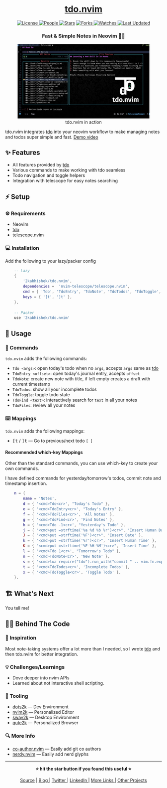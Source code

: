 <div align = "center">

<h1><a href="https://github.com/2kabhishek/tdo.nvim">tdo.nvim</a></h1>

<a href="https://github.com/2KAbhishek/tdo.nvim/blob/main/LICENSE">
<img alt="License" src="https://img.shields.io/github/license/2kabhishek/tdo.nvim?style=flat&color=eee&label="> </a>

<a href="https://github.com/2KAbhishek/tdo.nvim/graphs/contributors">
<img alt="People" src="https://img.shields.io/github/contributors/2kabhishek/tdo.nvim?style=flat&color=ffaaf2&label=People"> </a>

<a href="https://github.com/2KAbhishek/tdo.nvim/stargazers">
<img alt="Stars" src="https://img.shields.io/github/stars/2kabhishek/tdo.nvim?style=flat&color=98c379&label=Stars"></a>

<a href="https://github.com/2KAbhishek/tdo.nvim/network/members">
<img alt="Forks" src="https://img.shields.io/github/forks/2kabhishek/tdo.nvim?style=flat&color=66a8e0&label=Forks"> </a>

<a href="https://github.com/2KAbhishek/tdo.nvim/watchers">
<img alt="Watches" src="https://img.shields.io/github/watchers/2kabhishek/tdo.nvim?style=flat&color=f5d08b&label=Watches"> </a>

<a href="https://github.com/2KAbhishek/tdo.nvim/pulse">
<img alt="Last Updated" src="https://img.shields.io/github/last-commit/2kabhishek/tdo.nvim?style=flat&color=e06c75&label="> </a>

<h3>Fast & Simple Notes in Neovim 📃🚀</h3>

<figure>
  <img src="images/screenshot.jpg" alt="tdo.nvim in action">
  <br/>
  <figcaption>tdo.nvim in action</figcaption>
</figure>

</div>

tdo.nvim integrates [tdo](https://github.com/2kabhishek/tdo) into your neovim workflow to make managing notes and todos super simple and fast. [Demo video](https://youtu.be/N4IRT7M-RLg)

## ✨ Features

- All features provided by [tdo](https://github.com/2kabhishek/tdo?tab=readme-ov-file#-features)
- Various commands to make working with tdo seamless
- Todo navigation and toggle helpers
- Integration with telescope for easy notes searching

## ⚡ Setup

### ⚙️ Requirements

- Neovim
- [tdo](https://github.com/2kabhishek/tdo)
- telescope.nvim

### 💻 Installation

Add the following to your lazy/packer config

```lua
    -- Lazy
    {
        '2kabhishek/tdo.nvim',
        dependencies =  'nvim-telescope/telescope.nvim',
        cmd = { 'Tdo', 'TdoEntry', 'TdoNote', 'TdoTodos', 'TdoToggle', 'TdoFind', 'TdoFiles' },
        keys = { '[t', ']t' },
    },

    -- Packer
    use '2kabhishek/tdo.nvim'
```

## 🚀 Usage

### 📡 Commands

`tdo.nvim` adds the following commands:

- `Tdo <args>`: open today's todo when no `args`, accepts `args` same as [tdo](https://github.com/2kabhishek/tdo?tab=readme-ov-file#-usage)
- `TdoEntry <offset>`: open today's journal entry, accepts `offset`
- `TdoNote`: create new note with title, if left empty creates a draft with current timestamp
- `TdoTodos`: show all your incomplete todos
- `TdoToggle`: toggle todo state
- `TdoFind <text>`: interactively search for `text` in all your notes
- `TdoFiles`: review all your notes

### ⌨️ Mappings

`tdo.nvim` adds the following mappings:

- <kbd>[t</kbd> / <kbd>]t</kbd> — Go to previous/next todo `[ ]`

#### Recommended which-key Mappings

Other than the standard commands, you can use which-key to create your own commands.

I have defined commands for yesterday/tomorrow's todos, commit note and timestamp insertion.

```lua
    n = {
        name = 'Notes',
        d = { '<cmd>Tdo<cr>', "Today's Todo" },
        e = { '<cmd>TdoEntry<cr>', "Today's Entry" },
        f = { '<cmd>TdoFiles<cr>', 'All Notes' },
        g = { '<cmd>TdoFind<cr>', 'Find Notes' },
        h = { '<cmd>Tdo -1<cr>', "Yesterday's Todo" },
        j = { "<cmd>put =strftime('%a %d %b %r')<cr>", 'Insert Human Date' },
        J = { "<cmd>put =strftime('%F')<cr>", 'Insert Date' },
        k = { "<cmd>put =strftime('%r')<cr>", 'Insert Human Time' },
        K = { "<cmd>put =strftime('%F-%H-%M')<cr>", 'Insert Time' },
        l = { '<cmd>Tdo 1<cr>', "Tomorrow's Todo" },
        n = { '<cmd>TdoNote<cr>', 'New Note' },
        s = { '<cmd>lua require("tdo").run_with("commit " .. vim.fn.expand("%:p")) vim.notify("Commited!")<cr>', 'Commit Note', },
        t = { '<cmd>TdoTodos<cr>', 'Incomplete Todos' },
        x = { '<cmd>TdoToggle<cr>', 'Toggle Todo' },
    },
```

## 🏗️ What's Next

You tell me!

## 🧑‍💻 Behind The Code

### 🌈 Inspiration

Most note-taking systems offer a lot more than I needed, so I wrote [tdo](https://github.com/2kabhishek/tdo) and then tdo.nvim for better integration.

### 💡 Challenges/Learnings

- Dove deeper into nvim APIs
- Learned about not interactive shell scripting.

### 🧰 Tooling

- [dots2k](https://github.com/2kabhishek/dots2k) — Dev Environment
- [nvim2k](https://github.com/2kabhishek/nvim2k) — Personalized Editor
- [sway2k](https://github.com/2kabhishek/sway2k) — Desktop Environment
- [qute2k](https://github.com/2kabhishek/qute2k) — Personalized Browser

### 🔍 More Info

- [co-author.nvim](https://github.com/2kabhishek/co-author.nvim) — Easily add git co authors
- [nerdy.nvim](https://github.com/2kabhishek/nerdy.nvim) — Easily add nerd glyphs

<hr>

<div align="center">

<strong>⭐ hit the star button if you found this useful ⭐</strong><br>

<a href="https://github.com/2KAbhishek/tdo.nvim">Source</a>
| <a href="https://2kabhishek.github.io/blog" target="_blank">Blog </a>
| <a href="https://twitter.com/2kabhishek" target="_blank">Twitter </a>
| <a href="https://linkedin.com/in/2kabhishek" target="_blank">LinkedIn </a>
| <a href="https://2kabhishek.github.io/links" target="_blank">More Links </a>
| <a href="https://2kabhishek.github.io/projects" target="_blank">Other Projects </a>

</div>
